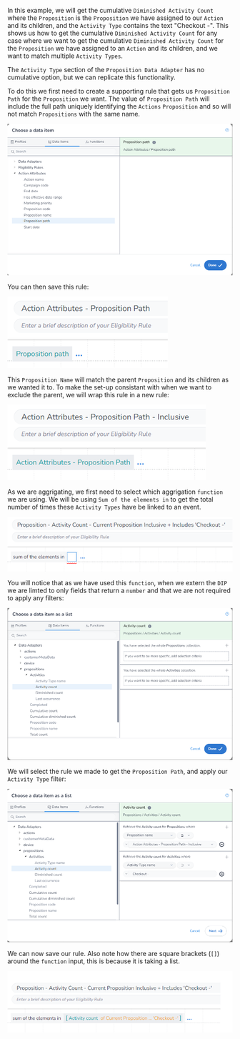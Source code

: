 In this example, we will get the cumulative `Diminished Activity Count` where the `Proposition` is the `Proposition` we have assigned to our `Action` and its children, and the `Activity Type` contains the text "Checkout -". This shows us how to get the cumulative `Diminished Activity Count` for any case where we want to get the cumulative `Diminished Activity Count` for the `Proposition` we have assigned to an `Action` and its children, and we want to match multiple `Activity Types`.

The `Activity Type` section of the `Proposition Data Adapter` has no cumulative option, but we can replicate this functionality.

To do this we first need to create a supporting rule that gets us `Proposition Path` for the `Proposition` we want. The value of `Proposition Path` will include the full path uniquely identifying the `Actions` `Proposition` and so will not match `Propositions` with the same name.

![](interest-diminished_activity_count-multiple_activities-current_proposition-inclusive-1.png)

You can then save this rule:

![](interest-diminished_activity_count-multiple_activities-current_proposition-inclusive-2.png)

This `Proposition Name` will match the parent `Proposition` and its children as we wanted it to. To make the set-up consistant with when we want to exclude the parent, we will wrap this rule in a new rule:

![](interest-diminished_activity_count-multiple_activities-current_proposition-inclusive-3.png)

As we are aggrigating, we first need to select which aggrigation `function` we are using. We will be using `Sum of the elements in` to get the total number of times these `Activity Types` have be linked to an event.

![](interest-diminished_activity_count-multiple_activities-current_proposition-inclusive-4.png)

You will notice that as we have used this `function`, when we extern the `DIP` we are limted to only fields that return a `number` and that we are not required to apply any filters:

![](interest-diminished_activity_count-multiple_activities-current_proposition-inclusive-5.png)


We will select the rule we made to get the `Proposition Path`, and apply our `Activity Type` filter:

![](interest-diminished_activity_count-multiple_activities-current_proposition-inclusive-6.png)


We can now save our rule. Also note how there are square brackets (`[]`) around the `function` input, this is because it is taking a list.

![](interest-diminished_activity_count-multiple_activities-current_proposition-inclusive-7.png)
